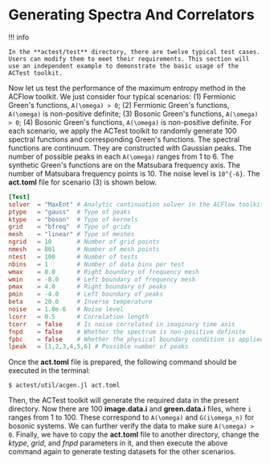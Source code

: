 # Generating Spectra And Correlators

!!! info

    In the **actest/test** directory, there are twelve typical test cases. Users can modify them to meet their requirements. This section will use an independent example to demonstrate the basic usage of the ACTest toolkit.

Now let us test the performance of the maximum entropy method in the ACFlow toolkit. We just consider four typical scenarios: (1) Fermionic Green's functions, ``A(\omega) > 0``; (2) Fermionic Green's functions, ``A(\omega)`` is non-positive definite; (3) Bosonic Green's functions, ``A(\omega) > 0``; (4) Bosonic Green's functions, ``A(\omega)`` is non-positive definite. For each scenario, we apply the ACTest toolkit to randomly generate 100 spectral functions and corresponding Green's functions. The spectral functions are continuum. They are constructed with Gaussian peaks. The number of possible peaks in each ``A(\omega)`` ranges from 1 to 6. The synthetic Green's functions are on the Matsubara frequency axis. The number of Matsubara frequency points is 10. The noise level is ``10^{-6}``. The **act.toml** file for scenario (3) is shown below.
```toml
[Test]
solver  = "MaxEnt" # Analytic continuation solver in the ACFlow toolkit
ptype   = "gauss"  # Type of peaks
ktype   = "boson"  # Type of kernels
grid    = "bfreq"  # Type of grids
mesh    = "linear" # Type of meshes
ngrid   = 10       # Number of grid points
nmesh   = 801      # Number of mesh points
ntest   = 100      # Number of tests
nbins   = 1        # Number of data bins per test
wmax    = 8.0      # Right boundary of frequency mesh
wmin    = -8.0     # Left boundary of frequency mesh
pmax    = 4.0      # Right boundary of peaks
pmin    = -4.0     # Left boundary of peaks
beta    = 20.0     # Inverse temperature
noise   = 1.0e-6   # Noise level
lcorr   = 0.5      # Correlation length
tcorr   = false    # Is noise correlated in imaginary time axis
fnpd    = false    # Whether the spectrum is non-positive definite
fpbc    = false    # Whether the physical boundary condition is applied
lpeak   = [1,2,3,4,5,6] # Possible number of peaks
```
Once the **act.toml** file is prepared, the following command should be executed in the terminal:
```shell
$ actest/util/acgen.jl act.toml
```
Then, the ACTest toolkit will generate the required data in the present directory. Now there are 100 **image.data.i** and **green.data.i** files, where ``i`` ranges from 1 to 100. These correspond to ``A(\omega)`` and ``G(i\omega_n)`` for bosonic systems. We can further verify the data to make sure ``A(\omega) > 0``. Finally, we have to copy the **act.toml** file to another directory, change the *ktype*, *grid*, and *fnpd* parameters in it, and then execute the above command again to generate testing datasets for the other scenarios.
